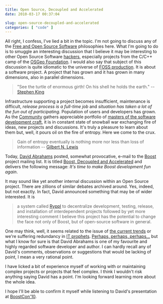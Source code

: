 ```yaml
---
title: Open Source, Decoupled and Accelerated
date: 2010-03-17 00:37:04

slug: open-source-decoupled-and-accelerated
categories: [ "code" ]
---
```


All right, I confess, I've lied a bit in the topic. I'm not going to discuss any of the [Free and Open Source Software](http://en.wikipedia.org/wiki/Free_and_open_source_software) philosophies here. What I'm going to do is to smuggle an interesting discussion that I believe it may be interesting to other Open Source Software [hackers](http://catb.org/hacker-emblem/), especially projects from the C/C++ camp of the [OSGeo Foundation](http://www.osgeo.org). I would also say that subject of this discussion is quite idiomatic to the universe of [FOSS production](http://producingoss.com/). It is about a software project. A project that has grown and it has grown in many dimensions, also in parallel dimensions.


> "See the turtle of enormous girth!
> On his shell he holds the earth." -- [Stephen King](http://www.stephenking.com/DarkTower/)


Infrastructure supporting a project becomes insufficient, maintenance is difficult, _release process is a full-time job_ and _situation has taken a lot of the fun out of participating_. Population of users and developers has grown. As the [Community](http://lists.osgeo.org) gathers appreciable portfolio of [masters of the software development craft](http://www.boost.org/users/people.html), it is in constant state of snowball war exchanging fire of ideas, new projects and discussions. It's truly a pleasure to learn about them but, well, it pours oil on the fire of entropy. Here we come to the crux.


> Gain of entropy eventually is nothing more nor less than loss of information -- [Gilbert N. Lewis](http://en.wikipedia.org/wiki/Gilbert_Newton_Lewis)


Today, [David Abrahams](http://en.wikipedia.org/wiki/David_Abrahams_%28computer_programmer%29) posted, somewhat provocative, e-mail to the [Boost](http://www.boost.org) project mailing list. It is titled [Boost, Decoupled and Accelerated](http://article.gmane.org/gmane.comp.lib.boost.devel/200952) and delivers the following message: _It's time to make Boost development fun again_.


It may sound like yet another internal discussion within an Open Source project. There are zillions of similar debates archived around. Yes, indeed, but not exactly. In fact, David announced something that may be of wider interested. It is


> a system called [Ryppl](http://www.ryppl.org/) to decentralize development, testing, release,
> and installation of interdependent projects followed by yet more interesting comment
> I believe this project has the potential to change the face not only of Boost,
> but of open-source software in general.


One may think, well, it seems related to the issue of [the current trends](http://www.scottberkun.com/blog/category/myths-of-innovation/) or we're suffering redundancy in [IT prophets](http://twitter.com/timoreilly/statuses/10186975174). [Perhaps, perhaps, perhaps...](http://www.lyricsdepot.com/DORIS-DAY/perhaps-perhaps-perhaps.html) but what I know for sure is that David Abrahams is one of my favourite and highly regarded software developer and author. I can hardly recall any of David's comments, observations or suggestions that would be lacking of point, I mean a very rational point.


I have licked a bit of experience myself of working with or maintaining complex projects or projects that feel complex. I think I wouldn't risk anything saying David has a point. I'm looking forward learning more about the whole idea.


I hope I'll be able to confirm it myself while listening to David's presentation at [BoostCon'10](http://www.boostcon.com/).
